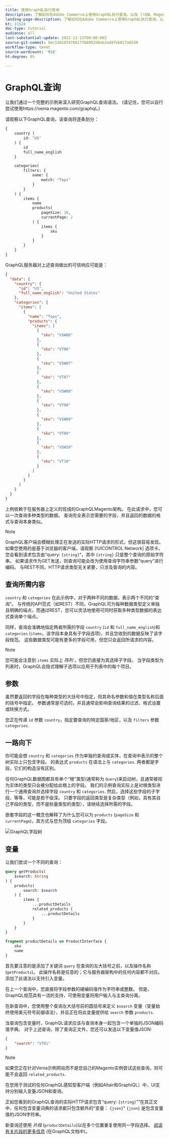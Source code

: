 ```yaml
---
title: 使用GraphQL执行查询
description: 了解如何在Adobe Commerce上使用GraphQL执行查询，以及 [!DNL Magento Open Source]. 以下是有关使用GET和POST调用的GraphQL的简介。
landing-page-description: 了解如何在Adobe Commerce上使用GraphQL执行查询，以及 [!DNL Magento Open Source]. 以下是有关使用GET和POST调用的GraphQL的简介。
kt: 11524
doc-type: tutorial
audience: all
last-substantial-update: 2022-12-13T00:00:00Z
source-git-commit: 9dc530107470617f88992d8eb2ed9feb017a6530
workflow-type: tm+mt
source-wordcount: '916'
ht-degree: 0%

---
```


# GraphQL查询

让我们通过一个完整的示例来深入研究GraphQL查询语法。 (请记住，您可以自行尝试使用https://venia.magento.com/graphql。)

请观察以下GraphQL查询，该查询将逐条划分：

```graphql
{
    country (
        id: "US"
    ) {
        id
        full_name_english
    }

    categories(
        filters: {
            name: {
                match: "Tops"
            }
        }
    ) {
        items {
            name
            products(
                pageSize: 10,
                currentPage: 2
            ) {
                items {
                    sku
                }
            }
        }
    }
}
```

GraphQL服务器对上述查询做出的可信响应可能是：

```json
{
  "data": {
    "country": {
      "id": "US",
      "full_name_english": "United States"
    },
    "categories": {
      "items": [
        {
          "name": "Tops",
          "products": {
            "items": [
              {
                "sku": "VSW06"
              },
              {
                "sku": "VT06"
              },
              {
                "sku": "VSW07"
              },
              {
                "sku": "VT07"
              },
              {
                "sku": "VSW08"
              },
              {
                "sku": "VT08"
              },
              {
                "sku": "VSW09"
              },
              {
                "sku": "VT09"
              },
              {
                "sku": "VSW10"
              },
              {
                "sku": "VT10"
              }
            ]
          }
        }
      ]
    }
  }
}
```

上例依赖于在服务器上定义的现成的GraphQLMagento架构。 在此请求中，您可以一次查询多种类型的数据。 查询完全表示您需要的字段，并且返回的数据的格式与查询本身类似。

>[!NOTE]
>
>GraphQL客户端会模糊处理正在发送的实际HTTP请求的形式，但这很容易发现。 如果您使用的是基于浏览器的客户端，请观察 [!UICONTROL Network] 选项卡。 您会看到请求包含由“query: `{string}`&quot;，其中 `{string}` 只是整个查询的原始字符串。 如果请求作为GET发送，则查询可能会改为使用查询字符串参数“query”进行编码。 与REST不同，HTTP请求类型无关紧要，只涉及查询的内容。


## 查询所需内容

`country` 和 `categories` 在此示例中，对于两种不同的数据，表示两个不同的“查询”。 与传统的API范式（如REST）不同，GraphQL可为每种数据类型定义单独且明确的端点，而通过REST，您可以灵活地使用可同时获取多种类型数据的表达式查询单个端点。

同样，查询会准确地指定两者所需的字段 `country` (`id` 和 `full_name_english`)和 `categories` (`items`，该字段本身具有子字段选项)，并且您收到的数据反映了该字段规范。 这些数据类型可能有更多的字段可用，但您只会返回所请求的内容。


>[!NOTE]
>
>您可能会注意到 `items` 实际上 _阵列_ ，但您仍直接为其选择子字段。 当字段类型为列表时，GraphQL会隐式理解子选项以应用于列表中的每个项目。

## 参数

虽然要返回的字段在每种类型的大括号中指定，但其命名参数和值在类型名称后面的括号中指定。 参数通常是可选的，并且通常会影响查询结果的过滤、格式设置或转换方式。

您正在传递 `id` 参数 `country`，指定要查询的特定国家/地区，以及 `filters` 参数 `categories`.

## 一路向下

你可能会想 `country` 和 `categories` 作为单独的查询或实体，在查询中表示的整个树实际上只包含字段。 的表达式 `products` 在语法上与 `categories`. 两者都是字段，它们的构造没有区别。

任何GraphQL数据图都具有单个“根”类型(通常称为 `Query`)来启动树，且通常被视为实体的类型只会被分配给此根上的字段。 我们的示例查询实际上是对根类型进行一个通用查询并选择字段 `country` 和 `categories`. 然后，选择这些字段的子字段，等等，可能是若干级深。 只要字段的返回类型是复杂类型（例如，具有其自己字段的类型，而不是标量类型的类型），请继续选择所需的字段。

嵌套字段的这一概念也解释了为什么您可以为 `products` (`pageSize` 和 `currentPage`)，其方式与您为顶级 `categories` 字段。

![GraphQL字段树](../assets/graphql-field-tree.png)

## 变量

让我们尝试一个不同的查询：

```graphql
query getProducts(
    $search: String
) {
    products(
        search: $search
    ) {
        items {
            ...productDetails
            related_products {
                ...productDetails
            }
        }
    }
}

fragment productDetails on ProductInterface {
    sku
    name
}
```

首先要注意的是添加了关键词 `query` 在查询的左大括号之前，以及操作名称(`getProducts`)。 此操作名称是任意的；它与服务器架构中的任何内容都不对应。 添加了此语法以支持引入变量。

在上一个查询中，您直接将字段参数的硬编码值作为字符串或整数。 但是，GraphQL规范具有一流的支持，可使用变量将用户输入与主查询分离。

在新查询中，您使用整个查询左大括号前的圆括号来定义 `$search` 变量（变量始终使用美元符号前缀语法），并且正在将此变量提供给 `search` 参数 `products`.

当查询包含变量时，GraphQL请求应该与查询本身一起包含一个单独的JSON编码值字典。 对于上述查询，除了查询正文外，您还可以发送以下变量值JSON:

```json
{
    "search": "VT01"
}
```

>[!NOTE]
>
>如果您正在针对Venia示例网站而不是您自己的Magento实例尝试这些查询，则可能不会返回 `related_products`.

在您用于测试的任何GraphQL感知型客户端（例如Altair和GraphiQL）中，UI支持分别输入变量JSON和查询。

正如您看到的GraphQL查询的实际HTTP请求包含“query: `{string}`“”在其正文中，任何包含变量词典的请求都只包含额外的“变量： `{json}`&quot; `{json}` 是包含变量值的JSON字符串。

新查询还使用 _片段_ (`productDetails`)以在多个位置重复使用同一字段选择。 [阅读有关片段的更多信息](https://graphql.org/learn/queries/#fragments) (在GraphQL文档中)。


